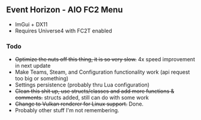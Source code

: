 ## Event Horizon - AIO FC2 Menu
* ImGui + DX11
* Requires Universe4 with FC2T enabled

### Todo
* <s>Optimize the nuts off this thing, it is so very slow.</s> 4x speed improvement in next update
* Make Teams, Steam, and Configuration functionality work (api request too big or something)
* Settings persistence (probably thru Lua configuration)
* <s>Clean this shit up, use structs/classes and add more functions & comments.</s> structs added, still can do with some work
* <s>Change to Vulkan renderer for Linux support.</s> Done.
* Probably other stuff I'm not remembering.
